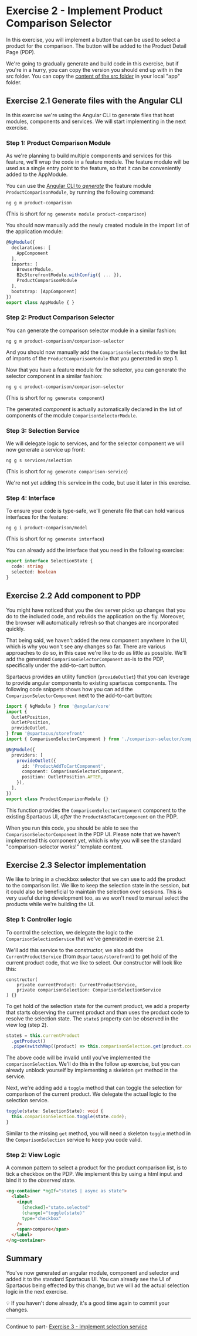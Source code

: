 # Exercise 2 - Implement Product Comparison Selector

In this exercise, you will implement a button that can be used to select a product for the comparison. The button will be added to the Product Detail Page (PDP).

We're going to gradually generate and build code in this exercise, but if you're in a hurry, you can copy the version you should end up with in the src folder. You can copy the [content of the src folder](./src/product-comparison/) in your local "app" folder.

## Exercise 2.1 Generate files with the Angular CLI

In this exercise we're using the Angular CLI to generate files that host modules, components and services. We will start implementing in the next exercise.

### Step 1: Product Comparison Module

As we're planning to build multiple components and services for this feature, we'll wrap the code in a feature module. The feature module will be used as a single entry point to the feature, so that it can be conveniently added to the AppModule.

You can use the [Angular CLI to _generate_](https://angular.io/cli/generate) the feature module `ProductComparisonModule`, by running the following command:

```
ng g m product-comparison
```

(This is short for `ng generate module product-comparison`)

You should now manually add the newly created module in the import list of the application module:

```ts
@NgModule({
  declarations: [
    AppComponent
  ],
  imports: [
    BrowserModule,
    B2cStorefrontModule.withConfig({ ... }),
    ProductComparisonModule
  ],
  bootstrap: [AppComponent]
})
export class AppModule { }
```

### Step 2: Product Comparison Selector

You can generate the comparison selector module in a similar fashion:

```
ng g m product-comparison/comparison-selector
```

And you should now manually add the `ComparisonSelectorModule` to the list of imports of the `ProductComparisonModule` that you generated in step 1.

Now that you have a feature module for the selector, you can generate the selector component in a similar fashion:

```
ng g c product-comparison/comparison-selector
```

(This is short for `ng generate component`)

The generated _component_ is actually automatically declared in the list of components of the module `ComparisonSelectorModule`.

### Step 3: Selection Service

We will delegate logic to services, and for the selector component we will now generate a service up front:

```
ng g s services/selection
```

(This is short for `ng generate comparison-service`)

We're not yet adding this service in the code, but use it later in this exercise.

### Step 4: Interface

To ensure your code is type-safe, we'll generate file that can hold various interfaces for the feature:

```
ng g i product-comparison/model
```

(This is short for `ng generate interface`)

You can already add the interface that you need in the following exercise:

```ts
export interface SelectionState {
  code: string
  selected: boolean
}
```

## Exercise 2.2 Add component to PDP

You might have noticed that you the dev server picks up changes that you do to the included code, and rebuilds the application on the fly. Moreover, the browser will automatically refresh so that changes are incorporated quickly.

That being said, we haven't added the new component anywhere in the UI, which is why you won't see any changes so far. There are various approaches to do so, in this case we're like to do as little as possible. We'll add the generated `ComparisonSelectorComponent` as-is to the PDP, specifically under the add-to-cart button.

Spartacus provides an utility function (`provideOutlet`) that you can leverage to provide angular components to existing spartacus components. The following code snippets shows how you can add the `ComparisonSelectorComponent` next to the add-to-cart button:

```ts
import { NgModule } from '@angular/core'
import {
  OutletPosition,
  OutletPosition,
  provideOutlet,
} from '@spartacus/storefront'
import { ComparisonSelectorComponent } from './comparison-selector/comparison-selector.component'

@NgModule({
  providers: [
    provideOutlet({
      id: 'ProductAddToCartComponent',
      component: ComparisonSelectorComponent,
      position: OutletPosition.AFTER,
    }),
  ],
})
export class ProductComparisonModule {}
```

This function provides the `ComparisonSelectorComponent` component to the existing Spartacus UI, _after_ the `ProductAddToCartComponent` on the PDP.

When you run this code, you should be able to see the `ComparisonSelectorComponent` in the PDP UI. Please note that we haven't implemented this component yet, which is why you will see the standard "comparison-selector works!" template content.

## Exercise 2.3 Selector implementation

We like to bring in a checkbox selector that we can use to add the product to the comparison list. We like to keep the selection state in the session, but it could also be beneficial to maintain the selection over sessions. This is very useful during development too, as we won't need to manual select the products while we're building the UI.

### Step 1: Controller logic

To control the selection, we delegate the logic to the `ComparisonSelectionService` that we've generated in exercise 2.1.

We'll add this service to the constructor, we also add the `CurrentProductService` (from `@spartacus/storefront`) to get hold of the current product code, that we like to select. Our constructor will look like this:

```t
constructor(
    private currentProduct: CurrentProductService,
    private comparisonSelection: ComparisonSelectionService
) {}
```

To get hold of the selection state for the current product, we add a property that starts observing the current product and than uses the product code to resolve the selection state. The `state$` property can be observed in the view log (step 2).

```ts
state$ = this.currentProduct
  .getProduct()
  .pipe(switchMap((product) => this.comparisonSelection.get(product.code)))
```

The above code will be invalid until you've implemented the `comparisonSelection`. We'll do this in the follow up exercise, but you can already unblock yourself by implementing a skeleton `get` method in the service.

Next, we're adding add a `toggle` method that can toggle the selection for comparison of the current product. We delegate the actual logic to the selection service.

```ts
toggle(state: SelectionState): void {
  this.comparisonSelection.toggle(state.code);
}
```

Similar to the missing `get` method, you will need a skeleton `toggle` method in the `ComparisonSelection` service to keep you code valid.

### Step 2: View Logic

A common pattern to select a product for the product comparison list, is to tick a checkbox on the PDP. We implement this by using a html input and bind it to the _observed_ state.

```html
<ng-container *ngIf="state$ | async as state">
  <label>
    <input
      [checked]="state.selected"
      (change)="toggle(state)"
      type="checkbox"
    />
    <span>compare</span>
  </label>
</ng-container>
```

## Summary

You've now generated an angular module, component and selector and added it to the standard Spartacus UI. You can already see the UI of Spartacus being effected by this change, but we will ad the actual selection logic in the next exercise.

💡 If you haven't done already, it's a good time again to commit your changes.

---

Continue to part- [Exercise 3 - Implement selection service](../exercise-3/README.md)

